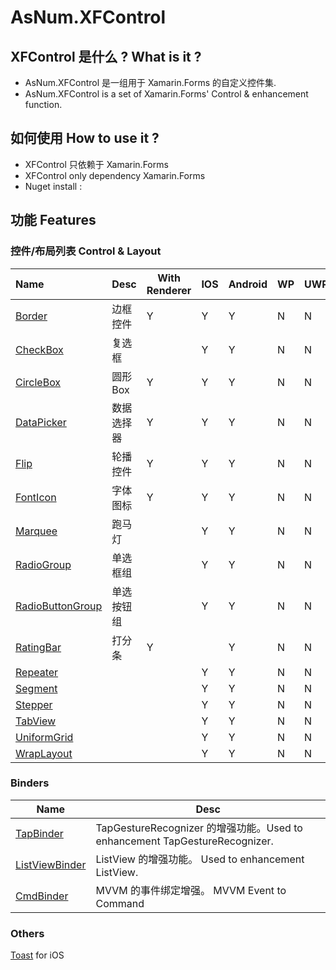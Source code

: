 # AsNum.XFControl

## XFControl 是什么 ? What is it ?

* AsNum.XFControl 是一组用于 Xamarin.Forms 的自定义控件集.
* AsNum.XFControl is a set of Xamarin.Forms' Control & enhancement function. 

## 如何使用 How to use it ?
* XFControl 只依赖于 Xamarin.Forms
* XFControl only dependency Xamarin.Forms
* Nuget install : 

## 功能 Features 
### 控件/布局列表 Control & Layout
    

| Name | Desc | With Renderer | IOS |Android | WP | UWP |
|:---|:---|---|---|---|---|---|
| [Border](Border.md) | 边框控件 | Y | Y | Y | N | N |
| [CheckBox](CheckBox.md) | 复选框 |  | Y | Y | N | N |
| [CircleBox](CircleBox.md) | 圆形Box | Y | Y | Y | N | N |
| [DataPicker](DataPicker.md) | 数据选择器 | Y |Y | Y | N | N |
| [Flip](Flip.md) | 轮播控件 | Y | Y | Y | N | N |
| [FontIcon](FontIcon.md) | 字体图标 | Y | Y | Y | N | N |
| [Marquee](Marquee.md) | 跑马灯 | | Y | Y | N | N |
| [RadioGroup](RadioGroup.md) | 单选框组 | | Y | Y | N | N |
| [RadioButtonGroup](RadioButtonGroup.md) | 单选按钮组 | | Y | Y | N | N |
| [RatingBar](RatingBar.md) | 打分条 | Y | | Y | N | N |
| [Repeater](Repeater.md) | | | Y | Y | N | N |
| [Segment](Segment.md) | | | Y | Y | N | N |
| [Stepper](Stepper.md) | | | Y | Y | N | N |
| [TabView](TabView.md) | | | Y | Y | N | N |
| [UniformGrid](UniformGrid.md) | | |Y | Y | N | N |
| [WrapLayout](WrapLayout.md) | | | Y | Y | N | N |


### Binders

| Name | Desc |
| --- | --- |
[TapBinder](TapBinder.md) | TapGestureRecognizer 的增强功能。Used to enhancement TapGestureRecognizer.
[ListViewBinder](ListViewBinder.md) | ListView 的增强功能。 Used to enhancement ListView.
[CmdBinder](CmdBinder.md) | MVVM 的事件绑定增强。 MVVM Event to Command

### Others
[Toast](Toast.md) for iOS